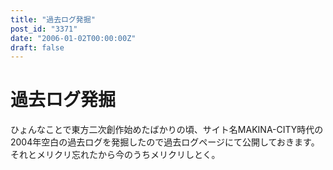 ```yaml
---
title: "過去ログ発掘"
post_id: "3371"
date: "2006-01-02T00:00:00Z"
draft: false
---
```


# 過去ログ発掘

ひょんなことで東方二次創作始めたばかりの頃、サイト名MAKINA-CITY時代の2004年空白の過去ログを発掘したので過去ログページにて公開しておきます。 それとメリクリ忘れたから今のうちメリクリしとく。
